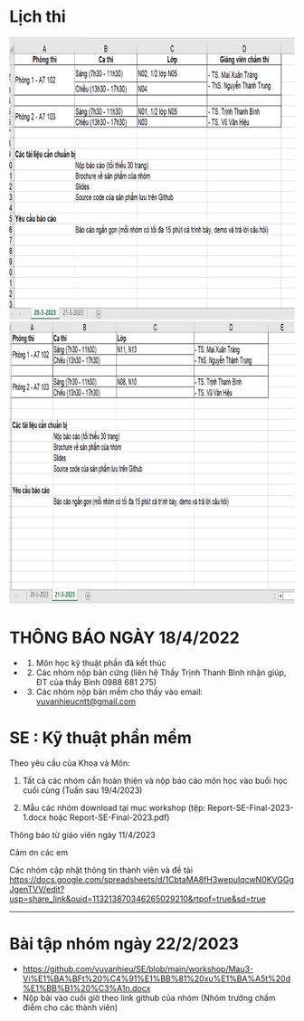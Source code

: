 # Lịch thi

<img src="/images/20.5.jpg" alt="Lịch thi ngày 20/5/2023" style="height: 500px; width:800px;"/>

<img src="/images/21.5.jpg" alt="Lịch thi ngày 20/5/2023" style="height: 500px; width:800px;"/>


# THÔNG BÁO NGÀY 18/4/2022
* 1. Môn học kỹ thuật phần đã kết thúc
* 2. Các nhóm nộp bản cứng (liên hệ Thầy Trịnh Thanh Bình nhận giúp, ĐT của thầy Bình 0988 681 275)
* 3. Các nhóm nộp bản mềm cho thầy vào email: vuvanhieucntt@gmail.com




# SE : Kỹ thuật phần mềm

Theo yêu cầu của Khoa và Môn:

1. Tất cả các nhóm cần hoàn thiện và nộp báo cáo môn học vào buổi học cuối cùng (Tuần sau 19/4/2023)

2. Mẫu các nhóm download tại mục workshop (tệp: Report-SE-Final-2023-1.docx hoặc Report-SE-Final-2023.pdf)

Thông báo từ giáo viên ngày 11/4/2023

Cảm ơn các em

Các nhóm cập nhật thông tin thành viên và đề tài
https://docs.google.com/spreadsheets/d/1CbtaMA8fH3wepuIqcwN0KVGGgJgenTVV/edit?usp=share_link&ouid=113213870346265029210&rtpof=true&sd=true

------------------
# Bài tập nhóm ngày 22/2/2023
* https://github.com/vuvanhieu/SE/blob/main/workshop/Mau3-Vi%E1%BA%BFt%20%C4%91%E1%BB%81%20xu%E1%BA%A5t%20d%E1%BB%B1%20%C3%A1n.docx
* Nộp bài vào cuối giờ theo link github của nhóm (Nhóm trưởng chấm điểm cho các thành viên)
